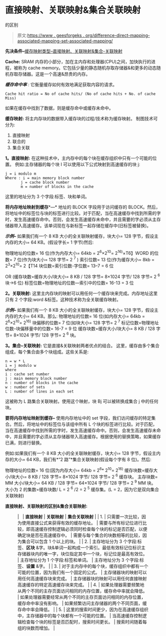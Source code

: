 # 直接映射、关联映射&集合关联映射

的区别

> 原文:[https://www . geesforgeks . org/difference-direct-mapping-associated-mapping-set-associated-mapping/](https://www.geeksforgeeks.org/difference-between-direct-mapping-associative-mapping-set-associative-mapping/)

**先决条件–**[缓存映射类型–直接映射、关联映射&集合-关联映射](https://www.geeksforgeeks.org/cache-memory-in-computer-organization/)

**Cache:**
SRAM 内存的小部分，加在主内存和处理器(CPU)之间，加快执行的进程，被称为 cache memory。它包括少量的静态随机存取存储器&和更多的动态随机存取存储器。这是一个高速&昂贵的内存。

***缓存命中率** :* 它衡量缓存如何有效地满足获取内容的请求。

```
Cache hit ratio = No of cache hits/ (No of cache hits + No. of cache Miss)
```

如果在缓存中找到了数据，则是缓存命中或缓存未命中。

**缓存映射:**
将主内存块的数据带入缓存块的过程/技术称为缓存映射。
制图技术可分为:

1.  直接映射
2.  联合的
3.  集合关联

**1。直接映射:**
在这种技术中，主内存中的每个块在缓存组织中只有一个可能的位置。
例如:主存储器的每个块 I 可以使用以下公式映射到高速缓存的块 j:

```
j = i modulo m
Where : i = main memory block number
       j = cache block number
       m = number of blocks in the cache
```

这里的地址分为 3 个字段:标签、块和单词。

**将内存地址映射到缓存***—*
地址的 BLOCK 字段用于访问缓存的 BLOCK。然后，将地址中的标签位与块的标签进行比较。对于匹配，当在高速缓存中找到所需的字时，发生高速缓存命中。否则，会发生高速缓存未命中，并且需要的字必须从主存储器带入高速缓存。该单词现在与新标签一起存储在缓存中(旧标签被替换)。

***示例–***
如果我们有一个 8 KB 大小的全关联映射缓存，块大小= 128 字节，假设主内存的大小= 64 KB。(假设字长= 1 字节)然后:

物理地址的位数= 16 位(作为内存大小= 64kb = 2<sup>6</sup>×2<sup>10</sup>= 2<sup>16)</sup>×T6】WORD 的位数= 7 位(作为块大小= 128 字节= 2 <sup>7</sup> )
索引位数= 13 位(作为缓存大小= 8kb = 2<sup>3</sup>×2<sup>10</sup>= 2【T14
块位数=索引位数-字位数= 13–7 = 6 位

OR
(缓存块数=缓存大小/块大小= 8 KB / 128 字节= 8×1024 字节/ 128 字节= 2 <sup>6</sup> 块→6 位)
标签位数=物理地址的位数—索引中的位数= 16-13 = 3 位

**2。关联映射:**
这里主内存块的映射可以用任何一个缓存块来完成。内存地址这里只有 2 个字段:word &标签。这种技术称为全关联缓存映射。

***示例–***
如果我们有一个 8 KB 大小的全关联映射缓存，块大小= 128 字节，假设主内存的大小= 64 KB。那么:
物理地址的位数= 16 位(如内存大小= 64kb = 2<sup>6</sup>×2<sup>10</sup>= 2<sup>16)</sup>
块偏移的位数= 7 位(如块大小= 128 字节= 2 <sup>7</sup>
标记位数=物理地址位数–块偏移量中的位数= 16-7 = 9 位
缓存块数=缓存大小/块大小= 8 KB / 128 字节= 8×1024 字节/ 128 字节= 2 <sup>6</sup> 块。

**3。集合–关联映射:**
它是直接&关联映射两者优点的结合。
这里，缓存由多个集合组成，每个集合由多个块组成。这些关系是:

```
n = w * L
i = j modulo w
where
i : cache set number
j : main memory block number
n : number of blocks in the cache
w : number of sets
L : number of lines in each set
```

这被称为 L 路集合关联映射。使用这个映射，块 Bj 可以被转换成集合 j 中的任何块。

**要将内存地址映射到缓存–**
使用内存地址中的 set 字段，我们访问缓存的特定集合。然后，将地址中的标签位与该组中所有 L 个块的标签进行比较。对于匹配，当在高速缓存中找到所需的字时，发生高速缓存命中。否则，会发生高速缓存未命中，并且需要的字必须从主存储器带入高速缓存。根据使用的替换策略，如果缓存已满，则进行替换。

例如:如果我们有一个 8 KB 大小的全关联映射缓存，块大小= 128 字节，假设主内存的大小= 64 KB，我们有*“2 路”*集合关联映射(假设每个字有 8 位)。然后:

物理地址的位数= 16 位(因为内存大小= 64kb = 2<sup>6</sup>* 2<sup>10</sup>= 2<sup>16)</sup>
缓存块数=缓存大小/块大小= 8 KB / 128 字节= 8×1024 字节/ 128 字节= 2 <sup>6</sup> 缓存块。
主存块数= MM 大小/块大小= 64 KB / 128 字节= 64×1024 字节/ 128 字节= 2 <sup>9</sup> MM 块。
大小为 2 的集数=缓存块数/ L = 2 <sup>6</sup> /2 = 2 <sup>5</sup> 缓存集。(L = 2，因为它是双向集合关联映射)

**直接映射、关联映射的区别&集合关联映射:**

<figure class="table">

|   | **直接映射** | **关联映射** | **集合关联映射** |
| 1. | 只需要一次比较，因为使用直接公式来获得有效的缓存地址。 | 需要与所有标记位进行比较，即高速缓存控制逻辑必须同时检查每个块的标记是否匹配，以便确定块是否在高速缓存中。 | 需要与每个集合的块数相等的比较，因为集合可以包含 1 个以上的块。 |
| 2. | 主存地址分为 3 个字段:标签、**区块** &字。块&单词一起构成一个索引。最低有效标记位标识主存储器块内的唯一字，块位指定其中一个块，标记位是最高有效位。 | 主存地址分为 1 个字段:标签和单词。 | 主存地址分为 3 个字段:标签、**设置** &字。 |
| 3. | 对于主内存中的每个块，缓存组织中都有一个可能的位置，因为我们有一个固定的公式。 | 主存储器块的映射可以用任何高速缓存块来完成。 | 主存储器块的映射可以用任何直接映射高速缓存的特定高速缓存块来完成。 |
| 4. | 如果处理器需要频繁地从两个不同的主存页面访问相同的内存位置，缓存命中率就会降低。 | 如果处理器需要经常从两个不同的主存页面访问相同的内存位置，缓存命中率没有影响。 | 如果频繁访问主存储器的两个不同页面，缓存命中率会降低。 |
| 5. | 这里的搜索时间更少，因为在高速缓存组织中，主存储器中的每个块都有一个可能的位置。 | 当高速缓存控制逻辑检查每个块的标签是否匹配时，搜索时间更长。 | 搜索时间随着每组的块数而增加。 |

</figure>